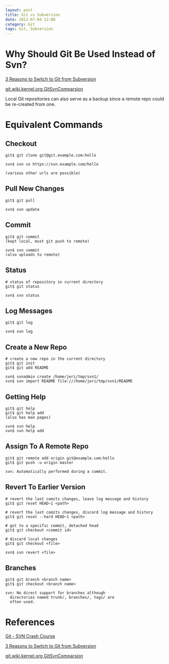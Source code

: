 ```yaml
---
layout: post
title: Git vs Subversion
date: 2013-07-04 12:00
category: Git
tags: Git, Subversion
---
```


# Why Should Git Be Used Instead of Svn?

[3 Reasons to Switch to Git from Subversion][3reasons]

[git.wiki.kernel.org GitSvnComparsion][GitSvnComparison]

Local Git repositories can also serve as a backup since a remote
repo could be re-created from one.

# Equivalent Commands

## Checkout

    git$ git clone git@git.example.com:hello

    svn$ svn co https://svn.example.com/hello

    (various other urls are possible)

## Pull New Changes

    git$ git pull

	svn$ svn update

## Commit

    git$ git commit
	(kept local, must git push to remote)

    svn$ svn commit
	(also uploads to remote)

## Status

    # status of repository in current directory
    git$ git status
    
    svn$ svn status

## Log Messages

    git$ git log
    
    svn$ svn log

## Create a New Repo

    # create a new repo in the current directory
    git$ git init
	git$ git add README
    
    svn$ svnadmin create /home/jeri/tmp/svn1/
    svn$ svn import README file:///home/jeri/tmp/svn1/README

## Getting Help

    git$ git help
    git$ git help add
    (also has man pages)

    svn$ svn help
    svn$ svn help add

## Assign To A Remote Repo

    git$ git remote add origin git@example.com:hello
    git$ git push -u origin master

    svn: Automatically performed during a commit.

## Revert To Earlier Version

	# revert the last comits changes, leave log message and history
	git$ git reset HEAD~1 <path>

	# revert the last comits changes, discard log message and history
	git$ git reset --hard HEAD~1 <path>

    # got to a specific commit, detached head
	git$ git checkout <commit id>

	# discard local changes
	git$ git checkout <file>

    svn$ svn revert <file>

## Branches

    git$ git branch <branch name>
    git$ git checkout <branch name>

    svn: No direct support for branches although
      directories named trunk/, branches/, tags/ are
      often used.

# References

[Git - SVN Crash Course][svncc]

[3 Reasons to Switch to Git from Subversion][3reasons]

[git.wiki.kernel.org GitSvnComparsion][GitSvnComparison]

 [svncc]: http://git-scm.com/course/svn.html

 [3reasons]: http://markmcb.com/2008/10/18/3-reasons-to-switch-to-git-from-subversion/

 [GitSvnComparison]: https://git.wiki.kernel.org/index.php/GitSvnComparsion
